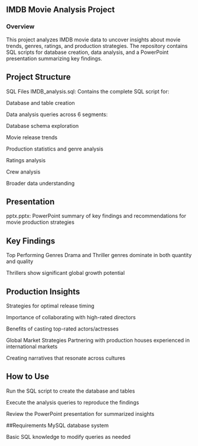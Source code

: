 ## IMDB Movie Analysis Project
### Overview
This project analyzes IMDB movie data to uncover insights about movie trends, genres, ratings, and production strategies. The repository contains SQL scripts for database creation, data analysis, and a PowerPoint presentation summarizing key findings.

## Project Structure
SQL Files
IMDB_analysis.sql: Contains the complete SQL script for:

Database and table creation

Data analysis queries across 6 segments:

Database schema exploration

Movie release trends

Production statistics and genre analysis

Ratings analysis

Crew analysis

Broader data understanding

## Presentation
pptx.pptx: PowerPoint summary of key findings and recommendations for movie production strategies

## Key Findings
Top Performing Genres
Drama and Thriller genres dominate in both quantity and quality

Thrillers show significant global growth potential

## Production Insights
Strategies for optimal release timing

Importance of collaborating with high-rated directors

Benefits of casting top-rated actors/actresses

Global Market Strategies
Partnering with production houses experienced in international markets

Creating narratives that resonate across cultures

## How to Use
Run the SQL script to create the database and tables

Execute the analysis queries to reproduce the findings

Review the PowerPoint presentation for summarized insights

##Requirements
MySQL database system

Basic SQL knowledge to modify queries as needed

